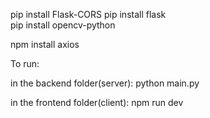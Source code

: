 pip install Flask-CORS
pip install flask   
pip install opencv-python

npm install axios   


To run: 

in the backend folder(server):
python main.py 

in the frontend folder(client):
npm run dev